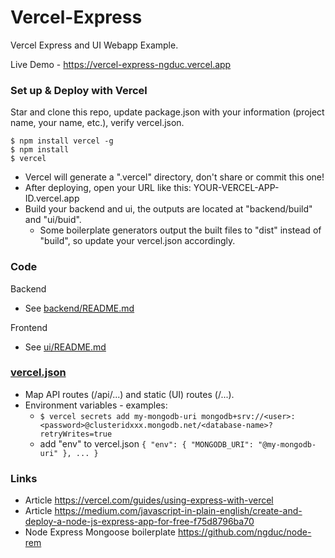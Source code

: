 # Vercel-Express

Vercel Express and UI Webapp Example.

Live Demo - https://vercel-express-ngduc.vercel.app

### Set up & Deploy with Vercel

Star and clone this repo, update package.json with your information (project name, your name, etc.), verify vercel.json.

```
$ npm install vercel -g
$ npm install
$ vercel
```

- Vercel will generate a ".vercel" directory, don't share or commit this one!
- After deploying, open your URL like this: YOUR-VERCEL-APP-ID.vercel.app
- Build your backend and ui, the outputs are located at "backend/build" and "ui/buid".
  - Some boilerplate generators output the built files to "dist" instead of "build", so update your vercel.json accordingly.

### Code

Backend
- See [backend/README.md](./backend/README.md)

Frontend
- See [ui/README.md](./ui/README.md)

### [vercel.json](./vercel.json)

- Map API routes (/api/...) and static (UI) routes (/...).
- Environment variables - examples:
  - ```$ vercel secrets add my-mongodb-uri mongodb+srv://<user>:<password>@clusteridxxx.mongodb.net/<database-name>?retryWrites=true```
  - add "env" to vercel.json ```{ "env": { "MONGODB_URI": "@my-mongodb-uri" }, ... }```

### Links

- Article https://vercel.com/guides/using-express-with-vercel
- Article https://medium.com/javascript-in-plain-english/create-and-deploy-a-node-js-express-app-for-free-f75d8796ba70
- Node Express Mongoose boilerplate https://github.com/ngduc/node-rem